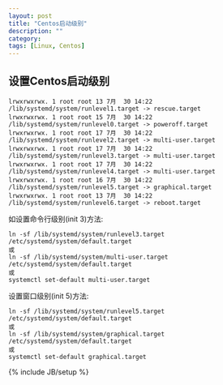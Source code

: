 ```yaml
---
layout: post
title: "Centos启动级别"
description: ""
category: 
tags: [Linux, Centos]
---
```


## 设置Centos启动级别
```
lrwxrwxrwx. 1 root root 13 7月  30 14:22 /lib/systemd/system/runlevel1.target -> rescue.target
lrwxrwxrwx. 1 root root 15 7月  30 14:22 /lib/systemd/system/runlevel0.target -> poweroff.target
lrwxrwxrwx. 1 root root 17 7月  30 14:22 /lib/systemd/system/runlevel2.target -> multi-user.target
lrwxrwxrwx. 1 root root 17 7月  30 14:22 /lib/systemd/system/runlevel3.target -> multi-user.target
lrwxrwxrwx. 1 root root 17 7月  30 14:22 /lib/systemd/system/runlevel4.target -> multi-user.target
lrwxrwxrwx. 1 root root 16 7月  30 14:22 /lib/systemd/system/runlevel5.target -> graphical.target
lrwxrwxrwx. 1 root root 13 7月  30 14:22 /lib/systemd/system/runlevel6.target -> reboot.target
```

如设置命令行级别(init 3)方法:

	ln -sf /lib/systemd/system/runlevel3.target /etc/systemd/system/default.target
	或
	ln -sf /lib/systemd/system/multi-user.target /etc/systemd/system/default.target
	或
	systemctl set-default multi-user.target
设置窗口级别(init 5)方法:

	ln -sf /lib/systemd/system/runlevel5.target /etc/systemd/system/default.target
	或
	ln -sf /lib/systemd/system/graphical.target /etc/systemd/system/default.target
	或
	systemctl set-default graphical.target

{% include JB/setup %}
